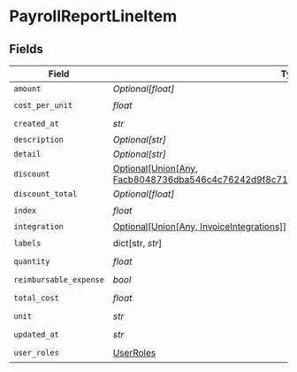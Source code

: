 # PayrollReportLineItem


## Fields

| Field                                                                                                                                          | Type                                                                                                                                           | Required                                                                                                                                       | Description                                                                                                                                    |
| ---------------------------------------------------------------------------------------------------------------------------------------------- | ---------------------------------------------------------------------------------------------------------------------------------------------- | ---------------------------------------------------------------------------------------------------------------------------------------------- | ---------------------------------------------------------------------------------------------------------------------------------------------- |
| `amount`                                                                                                                                       | *Optional[float]*                                                                                                                              | :heavy_minus_sign:                                                                                                                             | N/A                                                                                                                                            |
| `cost_per_unit`                                                                                                                                | *float*                                                                                                                                        | :heavy_check_mark:                                                                                                                             | N/A                                                                                                                                            |
| `created_at`                                                                                                                                   | *str*                                                                                                                                          | :heavy_check_mark:                                                                                                                             | N/A                                                                                                                                            |
| `description`                                                                                                                                  | *Optional[str]*                                                                                                                                | :heavy_minus_sign:                                                                                                                             | N/A                                                                                                                                            |
| `detail`                                                                                                                                       | *Optional[str]*                                                                                                                                | :heavy_minus_sign:                                                                                                                             | N/A                                                                                                                                            |
| `discount`                                                                                                                                     | [Optional[Union[Any, Facb8048736dba546c4c76242d9f8c7111011a7a7483528f37d80226698a1f2b]]](../../models/shared/payrollreportlineitemdiscount.md) | :heavy_minus_sign:                                                                                                                             | N/A                                                                                                                                            |
| `discount_total`                                                                                                                               | *Optional[float]*                                                                                                                              | :heavy_minus_sign:                                                                                                                             | N/A                                                                                                                                            |
| `index`                                                                                                                                        | *float*                                                                                                                                        | :heavy_check_mark:                                                                                                                             | N/A                                                                                                                                            |
| `integration`                                                                                                                                  | [Optional[Union[Any, InvoiceIntegrations]]](../../models/shared/payrollreportlineitemintegration.md)                                           | :heavy_minus_sign:                                                                                                                             | N/A                                                                                                                                            |
| `labels`                                                                                                                                       | dict[str, *str*]                                                                                                                               | :heavy_check_mark:                                                                                                                             | N/A                                                                                                                                            |
| `quantity`                                                                                                                                     | *float*                                                                                                                                        | :heavy_check_mark:                                                                                                                             | N/A                                                                                                                                            |
| `reimbursable_expense`                                                                                                                         | *bool*                                                                                                                                         | :heavy_check_mark:                                                                                                                             | N/A                                                                                                                                            |
| `total_cost`                                                                                                                                   | *float*                                                                                                                                        | :heavy_check_mark:                                                                                                                             | N/A                                                                                                                                            |
| `unit`                                                                                                                                         | *str*                                                                                                                                          | :heavy_check_mark:                                                                                                                             | N/A                                                                                                                                            |
| `updated_at`                                                                                                                                   | *str*                                                                                                                                          | :heavy_check_mark:                                                                                                                             | N/A                                                                                                                                            |
| `user_roles`                                                                                                                                   | [UserRoles](../../models/shared/userroles.md)                                                                                                  | :heavy_check_mark:                                                                                                                             | N/A                                                                                                                                            |